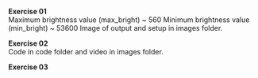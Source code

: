 **Exercise 01**\
Maximum brightness value (max_bright) ~ 560
Minimum brightness value (min_bright) ~ 53600
Image of output and setup in images folder.

**Exercise 02**\
Code in code folder and video in images folder.

**Exercise 03**
